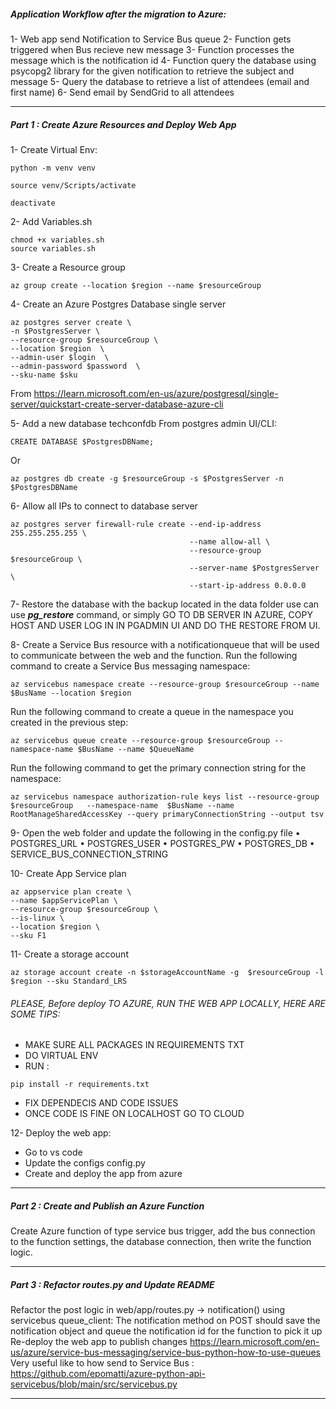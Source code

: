 ##### Application Workflow after the migration to Azure:

1- Web app send Notification to Service Bus queue
2- Function gets triggered when Bus recieve new message
3- Function processes the message which is the notification id
4- Function query the database using psycopg2 library for the given notification to retrieve the subject and message
5- Query the database to retrieve a list of attendees (email and first name)
6- Send email by SendGrid to all attendees
***
##### Part 1 : Create Azure Resources and Deploy Web App
1- Create Virtual Env:
```
python -m venv venv
```
```
source venv/Scripts/activate
```
```
deactivate
```
2-  Add Variables.sh
```
chmod +x variables.sh
source variables.sh
```
3- Create a Resource group
```
az group create --location $region --name $resourceGroup
```
4-  Create an Azure Postgres Database single server
```
az postgres server create \
-n $PostgresServer \
--resource-group $resourceGroup \
--location $region  \
--admin-user $login  \
--admin-password $password  \
--sku-name $sku
```
From <https://learn.microsoft.com/en-us/azure/postgresql/single-server/quickstart-create-server-database-azure-cli>

5- Add a new database techconfdb
From postgres admin UI/CLI:
```
CREATE DATABASE $PostgresDBName;
```
Or
```
az postgres db create -g $resourceGroup -s $PostgresServer -n $PostgresDBName
```

6- Allow all IPs to connect to database server
```
az postgres server firewall-rule create --end-ip-address 255.255.255.255 \
                                        --name allow-all \
                                        --resource-group $resourceGroup \
                                        --server-name $PostgresServer \
                                        --start-ip-address 0.0.0.0
```
7- Restore the database with the backup located in the data folder
use can use ***pg_restore*** command, or simply
GO TO DB SERVER IN AZURE, COPY HOST AND USER LOG IN IN PGADMIN UI AND DO THE RESTORE FROM UI.

8-  Create a Service Bus resource with a notificationqueue that will be used to communicate between the web and the function.
Run the following command to create a Service Bus messaging namespace:
```
az servicebus namespace create --resource-group $resourceGroup --name $BusName --location $region
```
Run the following command to create a queue in the namespace you created in the previous step:
```
az servicebus queue create --resource-group $resourceGroup --namespace-name $BusName --name $QueueName
```
Run the following command to get the primary connection string for the namespace:
```
az servicebus namespace authorization-rule keys list --resource-group $resourceGroup   --namespace-name  $BusName --name RootManageSharedAccessKey --query primaryConnectionString --output tsv
```

9-  Open the web folder and update the following in the config.py file
• POSTGRES_URL 
• POSTGRES_USER
• POSTGRES_PW
• POSTGRES_DB
• SERVICE_BUS_CONNECTION_STRING

10- Create App Service plan
```
az appservice plan create \
--name $appServicePlan \
--resource-group $resourceGroup \               
--is-linux \
--location $region \
--sku F1
```
11- Create a storage account
```
az storage account create -n $storageAccountName -g  $resourceGroup -l $region --sku Standard_LRS
```

###### PLEASE, Before deploy TO AZURE, RUN THE WEB APP LOCALLY, HERE ARE SOME TIPS:
- MAKE SURE ALL PACKAGES IN REQUIREMENTS TXT 
- DO VIRTUAL ENV
- RUN :
``` 
pip install -r requirements.txt
```
- FIX DEPENDECIS AND CODE ISSUES
- ONCE CODE IS FINE ON LOCALHOST GO TO CLOUD


12- Deploy the web app:
- Go to vs code
- Update the configs config.py
- Create and deploy the app from azure
***
##### Part 2 : Create and Publish an Azure Function
Create Azure function of type service bus trigger, add the bus connection to the function settings, the database connection, then write the function logic.

***
##### Part 3 : Refactor routes.py and Update README
Refactor the post logic in web/app/routes.py -> notification() using servicebus queue_client:
The notification method on POST should save the notification object and queue the notification id for the function to pick it up
Re-deploy the web app to publish changes
https://learn.microsoft.com/en-us/azure/service-bus-messaging/service-bus-python-how-to-use-queues
Very useful like to how send to Service Bus :
https://github.com/epomatti/azure-python-api-servicebus/blob/main/src/servicebus.py
***


